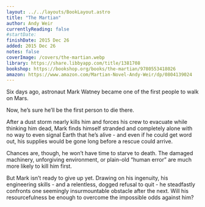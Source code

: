 ```yaml
---
layout: ../../layouts/BookLayout.astro
title: "The Martian"
author: Andy Weir
currentlyReading: false
#startDate:
finishDate: 2015 Dec 26
added: 2015 Dec 26
notes: false
coverImage: /covers/the-martian.webp
library: https://share.libbyapp.com/title/1381708
bookshop: https://bookshop.org/books/the-martian/9780553418026
amazon: https://www.amazon.com/Martian-Novel-Andy-Weir/dp/0804139024
---
```


Six days ago, astronaut Mark Watney became one of the first people to walk on Mars.

Now, he’s sure he’ll be the first person to die there.

After a dust storm nearly kills him and forces his crew to evacuate while thinking him dead, Mark finds himself stranded and completely alone with no way to even signal Earth that he’s alive - and even if he could get word out, his supplies would be gone long before a rescue could arrive.

Chances are, though, he won’t have time to starve to death. The damaged machinery, unforgiving environment, or plain-old “human error” are much more likely to kill him first.

But Mark isn’t ready to give up yet. Drawing on his ingenuity, his engineering skills - and a relentless, dogged refusal to quit - he steadfastly confronts one seemingly insurmountable obstacle after the next. Will his resourcefulness be enough to overcome the impossible odds against him?

<!-- ### Notes & Highlights -->
